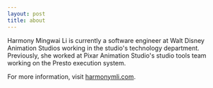 ```yaml
---
layout: post
title: about
---
```


Harmony Mingwai Li is currently a software engineer at Walt Disney Animation Studios 
working in the studio's technology department.  Previously, she worked at Pixar 
Animation Studio's studio tools team working on the Presto execution system.

For more information, visit [harmonymli.com](http://www.harmonymli.com).
